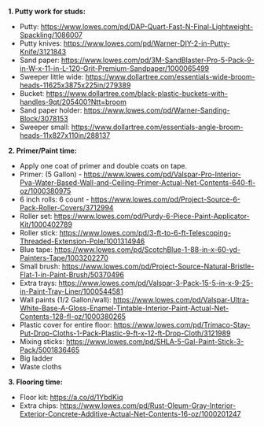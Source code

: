  **1. Putty work for studs:**
		  
 - Putty:
   https://www.lowes.com/pd/DAP-Quart-Fast-N-Final-Lightweight-Spackling/1086007
  - Putty knives: https://www.lowes.com/pd/Warner-DIY-2-in-Putty-Knife/3121843
   - Sand paper: https://www.lowes.com/pd/3M-SandBlaster-Pro-5-Pack-9-in-W-x-11-in-L-120-Grit-Premium-Sandpaper/1000065499
   - Sweeper little wide: https://www.dollartree.com/essentials-wide-broom-heads-11625x3875x225in/279389
   - Bucket: https://www.dollartree.com/black-plastic-buckets-with-handles-9qt/205400?Ntt=broom
   - Sand paper holder: https://www.lowes.com/pd/Warner-Sanding-Block/3078153
   - Sweeper small: https://www.dollartree.com/essentials-angle-broom-heads-11x827x110in/288137

 **2. Primer/Paint time:** 
 
 - Apply one coat of primer and double coats on tape.
 - Primer: (5 Gallon) - https://www.lowes.com/pd/Valspar-Pro-Interior-Pva-Water-Based-Wall-and-Ceiling-Primer-Actual-Net-Contents-640-fl-oz/1000380975
 - 6 inch rolls: 6 count - https://www.lowes.com/pd/Project-Source-6-Pack-Roller-Covers/3712994
 - Roller set: https://www.lowes.com/pd/Purdy-6-Piece-Paint-Applicator-Kit/1000402789
 - Roller stick: https://www.lowes.com/pd/3-ft-to-6-ft-Telescoping-Threaded-Extension-Pole/1001314946
 - Blue tape: https://www.lowes.com/pd/ScotchBlue-1-88-in-x-60-yd-Painters-Tape/1003202270
 - Small brush: https://www.lowes.com/pd/Project-Source-Natural-Bristle-Flat-1-in-Paint-Brush/50370496
 - Extra trays: https://www.lowes.com/pd/Valspar-3-Pack-15-5-in-x-9-25-in-Paint-Tray-Liner/1000544581
 - Wall paints (1/2 Gallon/wall): https://www.lowes.com/pd/Valspar-Ultra-White-Base-A-Gloss-Enamel-Tintable-Interior-Paint-Actual-Net-Contents-128-fl-oz/1000380265
 - Plastic cover for entire floor: https://www.lowes.com/pd/Trimaco-Stay-Put-Drop-Cloths-1-Pack-Plastic-9-ft-x-12-ft-Drop-Cloth/3121989
 - Mixing sticks: https://www.lowes.com/pd/SHLA-5-Gal-Paint-Stick-3-Pack/5001836465
 - Big ladder
 - Waste cloths

 **3. Flooring time:**
 
 - Floor kit: https://a.co/d/1YbdKiq
 - Extra chips: https://www.lowes.com/pd/Rust-Oleum-Gray-Interior-Exterior-Concrete-Additive-Actual-Net-Contents-16-oz/1000201247
